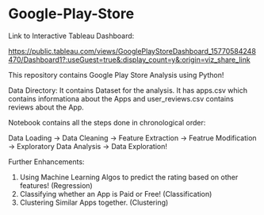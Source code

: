 # Google-Play-Store

Link to Interactive Tableau Dashboard:


https://public.tableau.com/views/GooglePlayStoreDashboard_15770584248470/Dashboard1?:useGuest=true&:display_count=y&:origin=viz_share_link


This repository contains Google Play Store Analysis using Python!

Data Directory: It contains Dataset for the analysis. It has apps.csv which contains informationa about the Apps and user_reviews.csv contains reviews about the App.

Notebook contains all the steps done in chronological order:

Data Loading -> Data Cleaning -> Feature Extraction -> Featrue Modification -> Exploratory Data Analysis -> Data Exploration!

Further Enhancements:
1. Using Machine Learning Algos to predict the rating based on other features! (Regression)
2. Classifying whether an App is Paid or Free! (Classification)
3. Clustering Similar Apps together. (Clustering)
